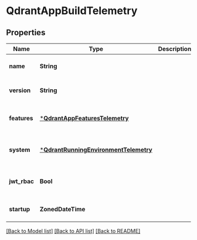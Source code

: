 # QdrantAppBuildTelemetry


## Properties
Name | Type | Description | Notes
------------ | ------------- | ------------- | -------------
**name** | **String** |  | [default to nothing]
**version** | **String** |  | [default to nothing]
**features** | [***QdrantAppFeaturesTelemetry**](QdrantAppFeaturesTelemetry.md) |  | [optional] [default to nothing]
**system** | [***QdrantRunningEnvironmentTelemetry**](QdrantRunningEnvironmentTelemetry.md) |  | [optional] [default to nothing]
**jwt_rbac** | **Bool** |  | [optional] [default to nothing]
**startup** | **ZonedDateTime** |  | [default to nothing]


[[Back to Model list]](../README.md#models) [[Back to API list]](../README.md#api-endpoints) [[Back to README]](../README.md)


